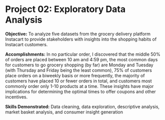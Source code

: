 # Project 02: Exploratory Data Analysis
 
**Objective:** To analyze five datasets from the grocery delivery platform Instacart to provide stakeholders with insights into the shopping habits of Instacart customers.

**Accomplishments:** In no particular order, I discovered that the middle 50% of orders are placed between 10 am and 4:59 pm, the most common days for customers to go grocery shopping (by far) are Monday and Tuesday (with Thursday and Friday being the least common), 75% of customers place orders on a biweekly basis or more frequently, the majority of customers have placed 10 or fewer orders in total, and customers most commonly order only 1-10 products at a time. These insights have major implications for determining the optimal times to offer coupons and other incentives.

**Skills Demonstrated:** Data cleaning, data exploration, descriptive analysis, market basket analysis, and consumer insight generation

